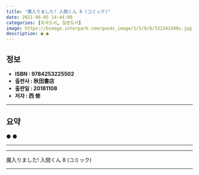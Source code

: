 ```yaml
---
title: "魔入りました! 入間くん 8 (コミック)"
date: 2021-06-05 14:44:08
categories: [외국도서, 일본도서]
image: https://bimage.interpark.com/goods_image/1/5/0/8/332341508s.jpg
description: ● ●
---
```


## **정보**

- **ISBN : 9784253225502**
- **출판사 : 秋田書店**
- **출판일 : 20181108**
- **저자 : 西 修**

------



## **요약**

●  ●  

------



------


魔入りました! 入間くん 8 (コミック) 

------


